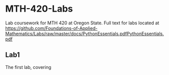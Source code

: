# MTH-420-Labs
Lab coursework for MTH 420 at Oregon State. Full text for labs located at https://github.com/Foundations-of-Applied-Mathematics/Labs/raw/master/docs/PythonEssentials.pdfPythonEssentials.pdf

## Lab1
The first lab, covering 